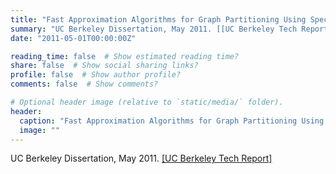 ```yaml
---
title: "Fast Approximation Algorithms for Graph Partitioning Using Spectral and Semidefinite-Programming Techniques"
summary: "UC Berkeley Dissertation, May 2011. [[UC Berkeley Tech Report]](http://www.eecs.berkeley.edu/Pubs/TechRpts/2011/EECS-2011-56.html)"
date: "2011-05-01T00:00:00Z"

reading_time: false  # Show estimated reading time?
share: false  # Show social sharing links?
profile: false  # Show author profile?
comments: false  # Show comments?

# Optional header image (relative to `static/media/` folder).
header:
  caption: "Fast Approximation Algorithms for Graph Partitioning Using Spectral and Semidefinite-Programming Techniques"
  image: ""
---
```


UC Berkeley Dissertation, May 2011. [[UC Berkeley Tech Report]](http://www.eecs.berkeley.edu/Pubs/TechRpts/2011/EECS-2011-56.html)